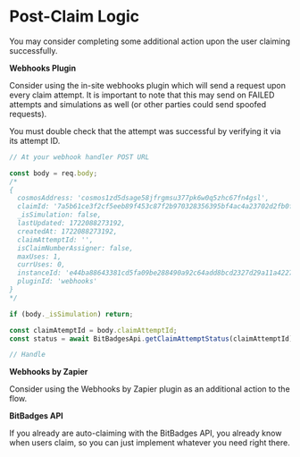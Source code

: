 # Post-Claim Logic

You may consider completing some additional action upon the user claiming successfully.

**Webhooks Plugin**

Consider using the in-site webhooks plugin which will send a request upon every claim attempt. It is important to note that this may send on FAILED attempts and simulations as well (or other parties could send spoofed requests).

You must double check that the attempt was successful by verifying it via its attempt ID.

```typescript
// At your webhook handler POST URL

const body = req.body;
/*
{
  cosmosAddress: 'cosmos1zd5dsage58jfrgmsu377pk6w0q5zhc67fn4gsl',
  claimId: '7a5b61ce3f2cf5eeb89f453c87f2b970328356395bf4ac4a23702d2fb0fb63c9',
  _isSimulation: false,
  lastUpdated: 1722088273192,
  createdAt: 1722088273192,
  claimAttemptId: '',
  isClaimNumberAssigner: false,
  maxUses: 1,
  currUses: 0,
  instanceId: 'e44ba88643381cd5fa09be288490a92c64add8bcd2327d29a11a4227fab55e5e',
  pluginId: 'webhooks'
}
*/

if (body._isSimulation) return;

const claimAtemptId = body.claimAttemptId;
const status = await BitBadgesApi.getClaimAttemptStatus(claimAttemptId);

// Handle 
```

**Webhooks by Zapier**

Consider using the Webhooks by Zapier plugin as an additional action to the flow.

**BitBadges API**

If you already are auto-claiming with the BitBadges API, you already know when users claim, so you can just implement whatever you need right there.
